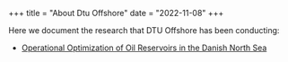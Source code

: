 +++
title = "About Dtu Offshore"
date = "2022-11-08"
+++

Here we document the research that DTU Offshore has been conducting:

- [Operational Optimization of Oil Reservoirs in the Danish North Sea](https://orbit.dtu.dk/en/publications/operational-optimization-of-oil-reservoirs-in-the-danish-north-se)
